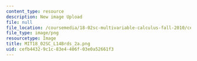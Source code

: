 ```yaml
---
content_type: resource
description: New image Upload
file: null
file_location: /coursemedia/18-02sc-multivariable-calculus-fall-2010/cefb44329c1c83e4406f03e0a52661f3_MIT18_02SC_L14Brds_2a.png
file_type: image/png
resourcetype: Image
title: MIT18_02SC_L14Brds_2a.png
uid: cefb4432-9c1c-83e4-406f-03e0a52661f3
---
```

